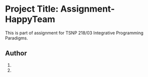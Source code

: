 Project Title: Assignment-HappyTeam
===================================
This is part of assignment for TSNP 218/03 Integrative Programming Paradigms. 

Author
------

1. <member-1> 

2. <member-2>